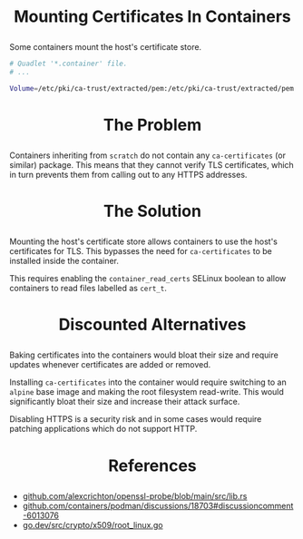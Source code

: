 <!-- This is free and unencumbered software released into the public domain -->

# <p align=center>Mounting Certificates In Containers

Some containers mount the host's certificate store.

```sh
# Quadlet '*.container' file.
# ...

Volume=/etc/pki/ca-trust/extracted/pem:/etc/pki/ca-trust/extracted/pem:ro
```

# <p align=center>The Problem

Containers inheriting from `scratch` do not contain any `ca-certificates` (or
similar) package. This means that they cannot verify TLS certificates, which in
turn prevents them from calling out to any HTTPS addresses.

# <p align=center>The Solution

Mounting the host's certificate store allows containers to use the host's
certificates for TLS. This bypasses the need for `ca-certificates` to be
installed inside the container.

This requires enabling the `container_read_certs` SELinux boolean to allow
containers to read files labelled as `cert_t`.

# <p align=center>Discounted Alternatives

Baking certificates into the containers would bloat their size and require
updates whenever certificates are added or removed.

Installing `ca-certificates` into the container would require switching to an
`alpine` base image and making the root filesystem read-write. This would
significantly bloat their size and increase their attack surface.

Disabling HTTPS is a security risk and in some cases would require patching
applications which do not support HTTP.

# <p align=center>References

- [github.com/alexcrichton/openssl-probe/blob/main/src/lib.rs](
    https://github.com/alexcrichton/openssl-probe/blob/main/src/lib.rs)
- [github.com/containers/podman/discussions/18703#discussioncomment-6013076](
    https://github.com/containers/podman/discussions/18703#discussioncomment-6013076)
- [go.dev/src/crypto/x509/root_linux.go](https://go.dev/src/crypto/x509/root_linux.go)
